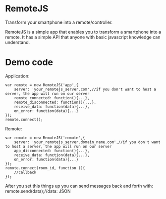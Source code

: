 RemoteJS
========

Transform your smartphone into a remote/controller.

RemoteJS is a simple app that enables you to transform a smartphone into a remote. It has a simple API that anyone with basic javascript knowledge can understand.

Demo code
=========

Application: 

	var remote = new RemoteJS('app',{
		server: 'your_remotejs_server.com',//if you don't want to host a server, the app will run on our server
		remote_connected: function(){...},
		remote_disconnected: function(){...},
		receive_data: function(data){...},
		on_error: function(data){...}
	});
	remote.connect();

Remote: 

	var remote = new RemoteJS('remote',{
		server: 'your_remotejs_server.domain_name.com',//if you don't want to host a server, the app will run on our server
		app_disconnected: function(){...},
		receive_data: function(data){...},
		on_error: function(data){...}
	});
	remote.connect(room_id, function (){
		//callback
	});

After you set this things up you can send messages back and forth with:
	remote.send(data);//data: JSON
